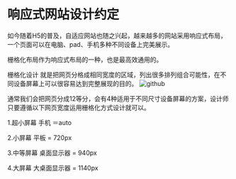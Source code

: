响应式网站设计约定
=================

如今随着H5的普及，自适应网站也随之兴起，越来越多的网站采用响应式布局，一个页面可以在电脑、pad、手机多种不同设备上完美展示。

栅格化布局作为响应式布局的一种，也是最高效通用的。

栅格化设计 就是把网页分格成相同宽度的区域，列出很多排列组合可能性，在不同设备屏幕上可以很容易达到完整展现的目的。
![github](http://github.com/ColdXu/grid-design/img/11/gif "github")  

通常我们会把网页分成12等分，会有4种适用于不同尺寸设备屏幕的方案，设计师只要遵循以下网页宽度运用栅格化方式设计就可以。

1.超小屏幕 手机 ＝auto

2.小屏幕 平板 = 720px

3.中等屏幕 桌面显示器 = 940px

4.大屏幕 大桌面显示器 = 1140px

	